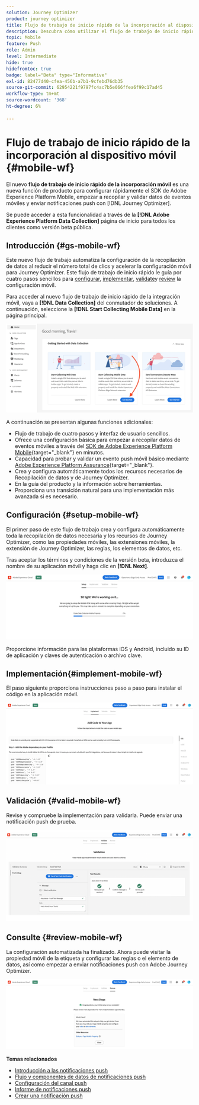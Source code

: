 ```yaml
---
solution: Journey Optimizer
product: journey optimizer
title: Flujo de trabajo de inicio rápido de la incorporación al dispositivo móvil
description: Descubra cómo utilizar el flujo de trabajo de inicio rápido de la incorporación al dispositivo móvil
topic: Mobile
feature: Push
role: Admin
level: Intermediate
hide: true
hidefromtoc: true
badge: label="Beta" type="Informative"
exl-id: 82477d40-cfea-456b-a7b1-9cfebd76db35
source-git-commit: 62954221f9797fc4ac7b5e066ffea6f99c17ad45
workflow-type: tm+mt
source-wordcount: '368'
ht-degree: 6%

---
```


# Flujo de trabajo de inicio rápido de la incorporación al dispositivo móvil {#mobile-wf}

El nuevo **flujo de trabajo de inicio rápido de la incorporación móvil** es una nueva función de producto para configurar rápidamente el SDK de Adobe Experience Platform Mobile, empezar a recopilar y validar datos de eventos móviles y enviar notificaciones push con [!DNL Journey Optimizer].

Se puede acceder a esta funcionalidad a través de la **[!DNL Adobe Experience Platform Data Collection]** página de inicio para todos los clientes como versión beta pública.

## Introducción {#gs-mobile-wf}

Este nuevo flujo de trabajo automatiza la configuración de la recopilación de datos al reducir el número total de clics y acelerar la configuración móvil para Journey Optimizer. Este flujo de trabajo de inicio rápido le guía por cuatro pasos sencillos para [configurar](##setup-mobile-wf), [implementar](#implement-mobile-wf), [validate](#valid-mobile-wf)y [review](#review-mobile-wf) la configuración móvil.

Para acceder al nuevo flujo de trabajo de inicio rápido de la integración móvil, vaya a **[!DNL Data Collection]** del conmutador de soluciones. A continuación, seleccione la **[!DNL Start Collecting Mobile Data]** en la página principal.

![](assets/mobile-wf-home.png)

A continuación se presentan algunas funciones adicionales:

* Flujo de trabajo de cuatro pasos y interfaz de usuario sencillos.
* Ofrece una configuración básica para empezar a recopilar datos de eventos móviles a través del [SDK de Adobe Experience Platform Mobile](https://developer.adobe.com/client-sdks/documentation/){target="_blank"} en minutos.
* Capacidad para probar y validar un evento push móvil básico mediante [Adobe Experience Platform Assurance](https://experienceleague.adobe.com/docs/experience-platform/assurance/home.html){target="_blank"}.
* Crea y configura automáticamente todos los recursos necesarios de Recopilación de datos y de Journey Optimizer.
* En la guía del producto y la información sobre herramientas.
* Proporciona una transición natural para una implementación más avanzada si es necesario.

## Configuración {#setup-mobile-wf}

El primer paso de este flujo de trabajo crea y configura automáticamente toda la recopilación de datos necesaria y los recursos de Journey Optimizer, como las propiedades móviles, las extensiones móviles, la extensión de Journey Optimizer, las reglas, los elementos de datos, etc.

Tras aceptar los términos y condiciones de la versión beta, introduzca el nombre de su aplicación móvil y haga clic en **[!DNL Next]**.

![](assets/mobile-wf-setup.png)

Proporcione información para las plataformas iOS y Android, incluido su ID de aplicación y claves de autenticación o archivo clave.

## Implementación{#implement-mobile-wf}

El paso siguiente proporciona instrucciones paso a paso para instalar el código en la aplicación móvil.

![](assets/mobile-wf-add-code.png)


## Validación {#valid-mobile-wf}

Revise y compruebe la implementación para validarla. Puede enviar una notificación push de prueba.

![](assets/mobile-wf-valid.png)


## Consulte {#review-mobile-wf}

La configuración automatizada ha finalizado. Ahora puede visitar la propiedad móvil de la etiqueta y configurar las reglas o el elemento de datos, así como empezar a enviar notificaciones push con Adobe Journey Optimizer.

![](assets/mobile-wf-done.png)


**Temas relacionados**

* [Introducción a las notificaciones push](get-started-push.md)
* [Flujo y componentes de datos de notificaciones push](push-gs.md)
* [Configuración del canal push](push-configuration.md)
* [Informe de notificaciones push](../reports/journey-global-report.md#push-global)
* [Crear una notificación push](create-push.md)
